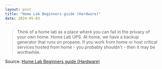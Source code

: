 ```yaml
---
layout: post
title: "Home Lab Beginners guide (Hardware)"
date: 2024-05-03
---
```


> Think of a home lab as a place where you can fail in the privacy of your
own home. Home Lab UPS. At home, we have a backup generator that runs on
propane. If you work from home or host critical services hosted from home -
you probably shouldn't - then it may be worthwhile.

Source: [Home Lab Beginners guide (Hardware)](
https://linuxblog.io/home-lab-beginners-guide-hardware/#What_is_a_Home_Lab)

